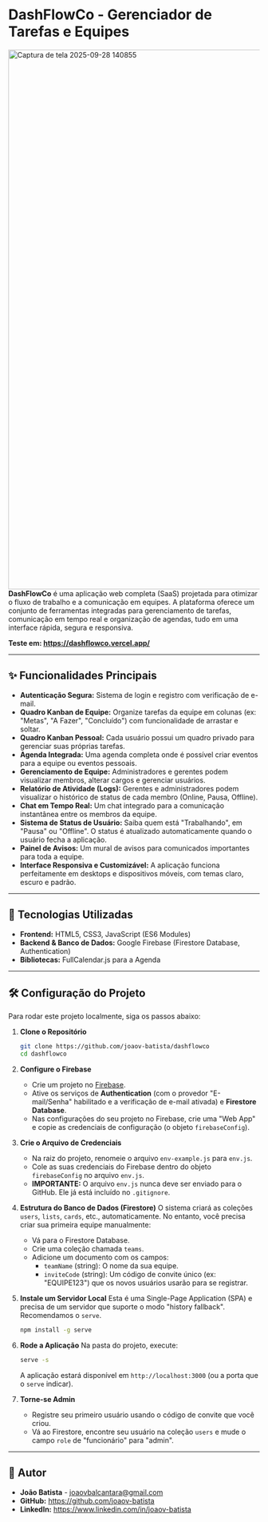 # DashFlowCo - Gerenciador de Tarefas e Equipes

<img width="1919" height="1079" alt="Captura de tela 2025-09-28 140855" src="https://github.com/user-attachments/assets/bedb568a-4d30-4a69-b36b-88aaa9c35be2" />**DashFlowCo** é uma aplicação web completa (SaaS) projetada para otimizar o fluxo de trabalho e a comunicação em equipes. A plataforma oferece um conjunto de ferramentas integradas para gerenciamento de tarefas, comunicação em tempo real e organização de agendas, tudo em uma interface rápida, segura e responsiva.

**Teste em: https://dashflowco.vercel.app/**

---

## ✨ Funcionalidades Principais

* **Autenticação Segura:** Sistema de login e registro com verificação de e-mail.
* **Quadro Kanban de Equipe:** Organize tarefas da equipe em colunas (ex: "Metas", "A Fazer", "Concluído") com funcionalidade de arrastar e soltar.
* **Quadro Kanban Pessoal:** Cada usuário possui um quadro privado para gerenciar suas próprias tarefas.
* **Agenda Integrada:** Uma agenda completa onde é possível criar eventos para a equipe ou eventos pessoais.
* **Gerenciamento de Equipe:** Administradores e gerentes podem visualizar membros, alterar cargos e gerenciar usuários.
* **Relatório de Atividade (Logs):** Gerentes e administradores podem visualizar o histórico de status de cada membro (Online, Pausa, Offline).
* **Chat em Tempo Real:** Um chat integrado para a comunicação instantânea entre os membros da equipe.
* **Sistema de Status de Usuário:** Saiba quem está "Trabalhando", em "Pausa" ou "Offline". O status é atualizado automaticamente quando o usuário fecha a aplicação.
* **Painel de Avisos:** Um mural de avisos para comunicados importantes para toda a equipe.
* **Interface Responsiva e Customizável:** A aplicação funciona perfeitamente em desktops e dispositivos móveis, com temas claro, escuro e padrão.

---

## 🚀 Tecnologias Utilizadas

* **Frontend:** HTML5, CSS3, JavaScript (ES6 Modules)
* **Backend & Banco de Dados:** Google Firebase (Firestore Database, Authentication)
* **Bibliotecas:** FullCalendar.js para a Agenda

---

## 🛠️ Configuração do Projeto

Para rodar este projeto localmente, siga os passos abaixo:

1.  **Clone o Repositório**
    ```bash
    git clone https://github.com/joaov-batista/dashflowco
    cd dashflowco
    ```

2.  **Configure o Firebase**
    * Crie um projeto no [Firebase](https://console.firebase.google.com/).
    * Ative os serviços de **Authentication** (com o provedor "E-mail/Senha" habilitado e a verificação de e-mail ativada) e **Firestore Database**.
    * Nas configurações do seu projeto no Firebase, crie uma "Web App" e copie as credenciais de configuração (o objeto `firebaseConfig`).

3.  **Crie o Arquivo de Credenciais**
    * Na raiz do projeto, renomeie o arquivo `env-example.js` para `env.js`.
    * Cole as suas credenciais do Firebase dentro do objeto `firebaseConfig` no arquivo `env.js`.
    * **IMPORTANTE:** O arquivo `env.js` nunca deve ser enviado para o GitHub. Ele já está incluído no `.gitignore`.

4.  **Estrutura do Banco de Dados (Firestore)**
    O sistema criará as coleções `users`, `lists`, `cards`, etc., automaticamente. No entanto, você precisa criar sua primeira equipe manualmente:
    * Vá para o Firestore Database.
    * Crie uma coleção chamada `teams`.
    * Adicione um documento com os campos:
        * `teamName` (string): O nome da sua equipe.
        * `inviteCode` (string): Um código de convite único (ex: "EQUIPE123") que os novos usuários usarão para se registrar.

5.  **Instale um Servidor Local**
    Esta é uma Single-Page Application (SPA) e precisa de um servidor que suporte o modo "history fallback". Recomendamos o `serve`.
    ```bash
    npm install -g serve
    ```

6.  **Rode a Aplicação**
    Na pasta do projeto, execute:
    ```bash
    serve -s
    ```
    A aplicação estará disponível em `http://localhost:3000` (ou a porta que o `serve` indicar).

7.  **Torne-se Admin**
    * Registre seu primeiro usuário usando o código de convite que você criou.
    * Vá ao Firestore, encontre seu usuário na coleção `users` e mude o campo `role` de "funcionário" para "admin".

---

## 👤 Autor

* **João Batista** - joaovbalcantara@gmail.com
* **GitHub:** https://github.com/joaov-batista
* **LinkedIn:** https://www.linkedin.com/in/joaov-batista
